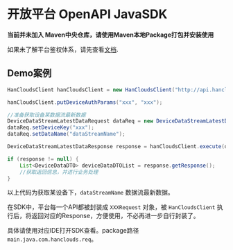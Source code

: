 # 开放平台 OpenAPI JavaSDK
 
 **当前并未加入 Maven中央仓库，请使用Maven本地Package打包并安装使用**
 
 如果未了解平台鉴权体系，请先查看[文档](https://console-ls.hanclouds.com/doc/summary/auth.html).
 
## Demo案例
 
```java
HanCloudsClient hanCloudsClient = new HanCloudsClient("http://api.hanclouds.com/api/v1");

hanCloudsClient.putDeviceAuthParams("xxx", "xxx");

//准备获取设备某数据流最新数据
DeviceDataStreamLatestDataRequest dataReq = new DeviceDataStreamLatestDataRequest();
dataReq.setDeviceKey("xxx");
dataReq.setDataName("dataStreamName");

DeviceDataStreamLatestDataResponse response = hanCloudsClient.execute(dataReq);

if (response != null) {
    List<DeviceDataDTO> deviceDataDTOList = response.getResponse();
    //获取返回信息，并进行业务处理
}
```

以上代码为获取某设备下，`dataStreamName` 数据流最新数据。

在SDK中，平台每一个API都被封装成 `XXXRequest` 对象，被 `HanCloudsClient` 执行后，将返回对应的Response，方便使用，不必再进一步自行封装了。

具体请使用对应IDE打开SDK查看。package路径 `main.java.com.hanclouds.req`。
